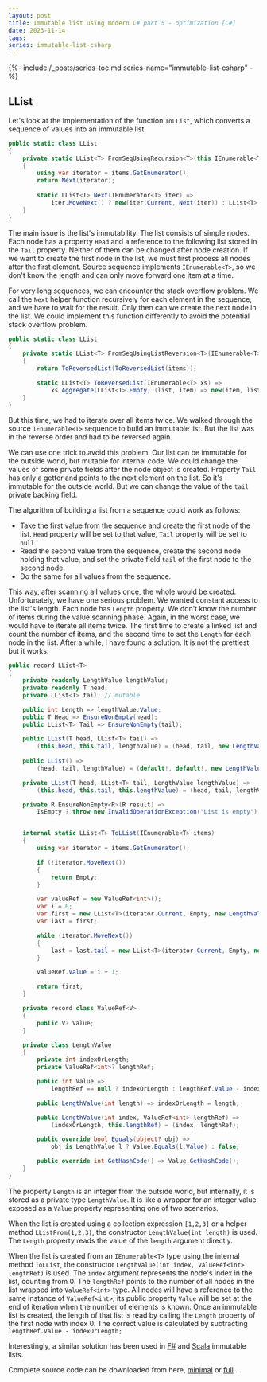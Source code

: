 ```yaml
---
layout: post
title: Immutable list using modern C# part 5 - optimization [C#]
date: 2023-11-14
tags: 
series: immutable-list-csharp
---
```

{%- include /_posts/series-toc.md series-name="immutable-list-csharp" -%}

## LList

Let's look at the implementation of the function `ToLList`, which converts a sequence of values into an immutable list.

```csharp
public static class LList
{
    private static LList<T> FromSeqUsingRecursion<T>(this IEnumerable<T> items)
    {
        using var iterator = items.GetEnumerator();
        return Next(iterator);
        
        static LList<T> Next(IEnumerator<T> iter) =>
	        iter.MoveNext() ? new(iter.Current, Next(iter)) : LList<T>.Empty;
    }
}
```


The main issue is the list's immutability. The list consists of simple nodes. Each node has a property `Head` and a reference to the following list stored in the `Tail` property. Neither of them can be changed after node creation. If we want to create the first node in the list, we must first process all nodes after the first element. Source sequence implements `IEnumerable<T>`, so we don't know the length and can only move forward one item at a time.

For very long sequences, we can encounter the stack overflow problem. We call the `Next` helper function recursively for each element in the sequence, and we have to wait for the result. Only then can we create the next node in the list. We could implement this function differently to avoid the potential stack overflow problem.

```csharp
public static class LList
{
    private static LList<T> FromSeqUsingListReversion<T>(IEnumerable<T> items)
    {
        return ToReversedList(ToReversedList(items));

        static LList<T> ToReversedList(IEnumerable<T> xs) => 
			xs.Aggregate(LList<T>.Empty, (list, item) => new(item, list));
    }
}
```

But this time, we had to iterate over all items twice. We walked through the source `IEnumerable<T>` sequence to build an immutable list. But the list was in the reverse order and had to be reversed again. 

We can use one trick to avoid this problem. Our list can be immutable for the outside world, but mutable for internal code. We could change the values of some private fields after the node object is created. Property `Tail` has only a getter and points to the next element on the list. So it's immutable for the outside world. But we can change the value of the `tail` private backing field.

The algorithm of building a list from a sequence could work as follows:
- Take the first value from the sequence and create the first node of the list. `Head` property will be set to that value, `Tail` property will be set to `null`
- Read the second value from the sequence, create the second node holding that value, and set the private field `tail` of the first node to the second node.
- Do the same for all values from the sequence.

This way, after scanning all values once, the whole would be created. Unfortunately, we have one serious problem. We wanted constant access to the list's length. Each node has `Length` property. We don't know the number of items during the value scanning phase. Again, in the worst case, we would have to iterate all items twice. The first time to create a linked list and count the number of items, and the second time to set the `Length` for each node in the list. After a while, I have found a solution. It is not the prettiest, but it works.

```csharp
public record LList<T>
{
    private readonly LengthValue lengthValue;
    private readonly T head;
    private LList<T> tail; // mutable

    public int Length => lengthValue.Value;
    public T Head => EnsureNonEmpty(head);
    public LList<T> Tail => EnsureNonEmpty(tail);

    public LList(T head, LList<T> tail) =>
	    (this.head, this.tail, lengthValue) = (head, tail, new LengthValue(tail.Length + 1));
    
    public LList() =>
	    (head, tail, lengthValue) = (default!, default!, new LengthValue(0));

    private LList(T head, LList<T> tail, LengthValue lengthValue) =>
	    (this.head, this.tail, this.lengthValue) = (head, tail, lengthValue);

    private R EnsureNonEmpty<R>(R result) => 
	    IsEmpty ? throw new InvalidOperationException("List is empty") : result;


    internal static LList<T> ToLList(IEnumerable<T> items)
    {
        using var iterator = items.GetEnumerator();

        if (!iterator.MoveNext())
        {
            return Empty;
        }

        var valueRef = new ValueRef<int>();
        var i = 0;
        var first = new LList<T>(iterator.Current, Empty, new LengthValue(i, valueRef));
        var last = first;

        while (iterator.MoveNext())
        {
            last = last.tail = new LList<T>(iterator.Current, Empty, new LengthValue(++i, valueRef));
        }

        valueRef.Value = i + 1;

        return first;
    }

    private record class ValueRef<V>
    {
        public V? Value;
    }

    private class LengthValue
    {
        private int indexOrLength;
        private ValueRef<int>? lengthRef;

        public int Value =>
	        lengthRef == null ? indexOrLength : lengthRef.Value - indexOrLength;

        public LengthValue(int length) => indexOrLength = length;

        public LengthValue(int index, ValueRef<int> lengthRef) =>
	        (indexOrLength, this.lengthRef) = (index, lengthRef);

        public override bool Equals(object? obj) =>
	        obj is LengthValue l ? Value.Equals(l.Value) : false;

        public override int GetHashCode() => Value.GetHashCode();
    }
}
```

The property `Length` is an integer from the outside world, but internally, it is stored as a private type `LengthValue`. It is like a wrapper for an integer value exposed as a `Value` property representing one of two scenarios.

When the list is created using a collection expression `[1,2,3]` or a helper method `LListFrom(1,2,3)`, the constructor `LengthValue(int length)` is used. The `Length` property reads the value of the `length` argument directly.

When the list is created from an `IEnumerable<T>` type using the internal method `ToLList`, the constructor `LengthValue(int index, ValueRef<int> lengthRef)` is used. The `index` argument represents the node's index in the list, counting from 0. The `lengthRef` points to the number of all nodes in the list wrapped into `ValueRef<int>` type. All nodes will have a reference to the same instance of `ValueRef<int>`; its public property `Value` will be set at the end of iteration when the number of elements is known. Once an immutable list is created, the length of that list is read by calling the `Length` property of the first node with index 0. The correct value is calculated by subtracting `lengthRef.Value - indexOrLength;` 

Interestingly, a similar solution has been used in [F#](https://github.com/dotnet/fsharp/blob/main/src/FSharp.Core/local.fs#L531) and [Scala](https://youtu.be/7mTNZeiIK7E?t=1439) immutable lists.

Complete source code can be downloaded from here, [minimal](https://github.com/marcinnajder/misc/blob/master/2021_04_18_make_a_lisp_in_csharp/Mal/Mal/PowerFP/LList.cs) or [full](https://github.com/marcinnajder/misc/blob/master/2023_10_29_algorithms_and_data_structures_in_csharp/AlgorithmsAndDataStructures/LList.cs) .




